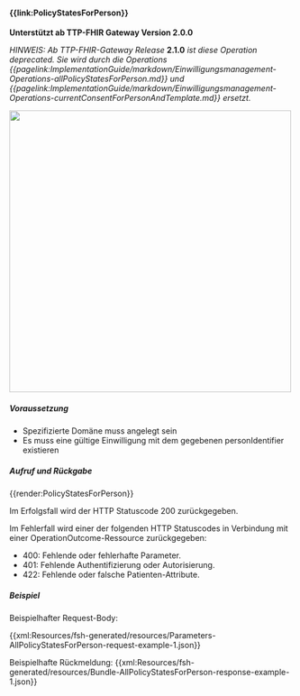 #### **{{link:PolicyStatesForPerson}}**
**Unterstützt ab TTP-FHIR Gateway Version 2.0.0**

*HINWEIS: Ab TTP-FHIR-Gateway Release* **2.1.0** *ist diese Operation deprecated. Sie wird durch die Operations
{{pagelink:ImplementationGuide/markdown/Einwilligungsmanagement-Operations-allPolicyStatesForPerson.md}}
 und
 {{pagelink:ImplementationGuide/markdown/Einwilligungsmanagement-Operations-currentConsentForPersonAndTemplate.md}}
  ersetzt.*

<p align="left">
  <img width="500" src="https://www.ths-greifswald.de/wp-content/uploads/2021/06/fhirgateway-gics.png">
</p>

##### **Voraussetzung**
- Spezifizierte Domäne muss angelegt sein
- Es muss eine gültige Einwilligung mit dem gegebenen personIdentifier existieren

##### **Aufruf und Rückgabe**
{{render:PolicyStatesForPerson}}

Im Erfolgsfall wird der HTTP Statuscode 200 zurückgegeben.

Im Fehlerfall wird einer der folgenden HTTP Statuscodes in Verbindung mit einer OperationOutcome-Ressource zurückgegeben:
* 400: Fehlende oder fehlerhafte Parameter.
* 401: Fehlende Authentifizierung oder Autorisierung.
* 422: Fehlende oder falsche Patienten-Attribute.

##### **Beispiel**
Beispielhafter Request-Body:

{{xml:Resources/fsh-generated/resources/Parameters-AllPolicyStatesForPerson-request-example-1.json}}

Beispielhafte Rückmeldung:
{{xml:Resources/fsh-generated/resources/Bundle-AllPolicyStatesForPerson-response-example-1.json}}
